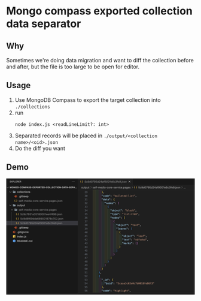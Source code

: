 # Mongo compass exported collection data separator

## Why

Sometimes we're doing data migration and want to diff the collection before and after, but the file is too large to be open for editor.

## Usage

1. Use MongoDB Compass to export the target collection into `./collections`
2. run
   ```
   node index.js <readLineLimit?: int>
   ```
3. Separated records will be placed in `./output/<collection name>/<oid>.json`
4. Do the diff you want

## Demo

![result example](imgs/demo.png "Demo")
